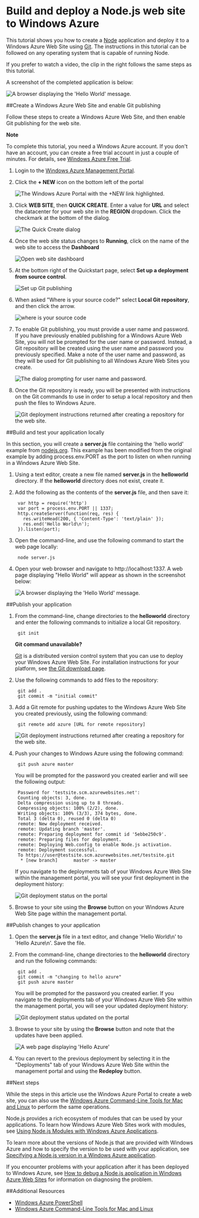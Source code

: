 <properties linkid="develop-node-create-a-website-mac" urlDisplayName="Web site" pageTitle="Create a Node.js web site on Mac - Windows Azure tutorials" title="Create a Node.js web site on Mac - Windows Azure tutorials" metaKeywords="Azure create web site Node, Azure deploy web site Node, web site Node.js, Node web site" description="Learn how to build and deploy a Node.js web site in Windows Azure. Sample code is written in Java." metaCanonical="" disqusComments="1" umbracoNaviHide="0" />




# Build and deploy a Node.js web site to Windows Azure

This tutorial shows you how to create a [Node] application and deploy it to a Windows Azure Web Site using [Git]. The instructions in this tutorial can be followed on any operating system that is capable of running Node.

If you prefer to watch a video, the clip in the right follows the same steps as this tutorial.
 
A screenshot of the completed application is below:

![A browser displaying the 'Hello World' message.][helloworld-completed]

##Create a Windows Azure Web Site and enable Git publishing

Follow these steps to create a Windows Azure Web Site, and then enable Git publishing for the web site.

<div class="dev-callout"><strong>Note</strong>
<p>To complete this tutorial, you need a Windows Azure account. If you don't have an account, you can create a free trial account  in just a couple of minutes. For details, see <a href="http://www.windowsazure.com/en-us/pricing/free-trial/?WT.mc_id=A7171371E" target="_blank">Windows Azure Free Trial</a>.</p>
</div>

1. Login to the [Windows Azure Management Portal].

2. Click the **+ NEW** icon on the bottom left of the portal

    ![The Windows Azure Portal with the +NEW link highlighted.][portal-new-website]

3. Click **WEB SITE**, then **QUICK CREATE**. Enter a value for **URL** and select the datacenter for your web site in the **REGION** dropdown. Click the checkmark at the bottom of the dialog.

    ![The Quick Create dialog][portal-quick-create]

4. Once the web site status changes to **Running**, click on the name of the web site to access the **Dashboard**

	![Open web site dashboard][go-to-dashboard]

6. At the bottom right of the Quickstart page, select **Set up a deployment from source control**.

	![Set up Git publishing][setup-git-publishing]

6. When asked "Where is your source code?" select **Local Git repository**, and then click the arrow.

	![where is your source code][where-is-code]

7. To enable Git publishing, you must provide a user name and password. If you have previously enabled publishing for a Windows Azure Web Site, you will not be prompted for the user name or password. Instead, a Git repository will be created using the user name and password you previously specified. Make a note of the user name and password, as they will be used for Git publishing to all Windows Azure Web Sites you create.

	![The dialog prompting for user name and password.][portal-git-username-password]

8. Once the Git repository is ready, you will be presented with instructions on the Git commands to use in order to setup a local repository and then push the files to Windows Azure.

	![Git deployment instructions returned after creating a repository for the web site.][git-instructions]

##Build and test your application locally

In this section, you will create a **server.js** file containing the 'hello world' example from [nodejs.org]. This example has been modified from the original example by adding process.env.PORT as the port to listen on when running in a Windows Azure Web Site.

1. Using a text editor, create a new file named **server.js** in the **helloworld** directory. If the **helloworld** directory does not exist, create it.
2. Add the following as the contents of the **server.js** file, and then save it:

        var http = require('http')
        var port = process.env.PORT || 1337;
        http.createServer(function(req, res) {
          res.writeHead(200, { 'Content-Type': 'text/plain' });
          res.end('Hello World\n');
        }).listen(port);

3. Open the command-line, and use the following command to start the web page locally:

        node server.js
    <div chunk="../Chunks/install-dev-tools.md" />

4. Open your web browser and navigate to http://localhost:1337. A web page displaying "Hello World" will appear as shown in the screenshot below:

    ![A browser displaying the 'Hello World' message.][helloworld-localhost]

##Publish your application

1. From the command-line, change directories to the **helloworld** directory and enter the following commands to initialize a local Git repository. 

		git init

	<div class="dev-callout"><strong>Git command unavailable?</strong>
	<p><a href="http://git-scm.com/" target="_blank">Git</a> is a distributed version control system that you can use to deploy your Windows Azure Web Site. For installation instructions for your platform, see <a href="http://git-scm.com/download" target="_blank">the Git download page</a>.</p>
	</div>

2. Use the following commands to add files to the repository:

		git add .
		git commit -m "initial commit"

3. Add a Git remote for pushing updates to the Windows Azure Web Site you created previously, using the following command:

		git remote add azure [URL for remote repository]

    ![Git deployment instructions returned after creating a repository for the web site.][git-instructions]
 
4. Push your changes to Windows Azure using the following command:

		git push azure master

	You will be prompted for the password you created earlier and will see the following output:

		Password for 'testsite.scm.azurewebsites.net':
		Counting objects: 3, done.
		Delta compression using up to 8 threads.
		Compressing objects: 100% (2/2), done.
		Writing objects: 100% (3/3), 374 bytes, done.
		Total 3 (delta 0), reused 0 (delta 0)
		remote: New deployment received.
		remote: Updating branch 'master'.
		remote: Preparing deployment for commit id '5ebbe250c9'.
		remote: Preparing files for deployment.
		remote: Deploying Web.config to enable Node.js activation.
		remote: Deployment successful.
		To https://user@testsite.scm.azurewebsites.net/testsite.git
		 * [new branch]      master -> master
    
	If you navigate to the deployments tab of your Windows Azure Web Site within the management portal, you will see your first deployment in the deployment history:

	![Git deployment status on the portal][git-deployments-first] 

5. Browse to your site using the **Browse** button on your Windows Azure Web Site page within the management portal.

##Publish changes to your application

1. Open the **server.js** file in a text editor, and change 'Hello World\n' to 'Hello Azure\n'. Save the file.
2. From the command-line, change directories to the **helloworld** directory and run the following commands:

		git add .
		git commit -m "changing to hello azure"
		git push azure master

	You will be prompted for the password you created earlier. If you navigate to the deployments tab of your Windows Azure Web Site within the management portal, you will see your updated deployment history:
	
	![Git deployment status updated on the portal][git-deployments-second]

3. Browse to your site by using the **Browse** button and note that the updates have been applied.

	![A web page displaying 'Hello Azure'][helloworld-completed]

4. You can revert to the previous deployment by selecting it in the "Deployments" tab of your Windows Azure Web Site within the management portal and using the **Redeploy** button.

##Next steps

While the steps in this article use the Windows Azure Portal to create a web site, you can also use the [Windows Azure Command-Line Tools for Mac and Linux] to perform the same operations.

Node.js provides a rich ecosystem of modules that can be used by your applications. To learn how Windows Azure Web Sites work with modules, see [Using Node.js Modules with Windows Azure Applications](http://www.windowsazure.com/en-us/develop/nodejs/common-tasks/working-with-node-modules/).

To learn more about the versions of Node.js that are provided with Windows Azure and how to specify the version to be used with your application, see [Specifying a Node.js version in a Windows Azure application](http://www.windowsazure.com/en-us/develop/nodejs/common-tasks/specifying-a-node-version/).

If you encounter problems with your application after it has been deployed to Windows Azure, see [How to debug a Node.js application in Windows Azure Web Sites](http://www.windowsazure.com/en-us/develop/nodejs/how-to-guides/Debug-Website/) for information on diagnosing the problem.


##Additional Resources

* [Windows Azure PowerShell]
* [Windows Azure Command-Line Tools for Mac and Linux]

[Windows Azure PowerShell]: /en-us/develop/nodejs/how-to-guides/powershell-cmdlets/
[Node]: http://nodejs.org/
[nodejs.org]: http://nodejs.org/
[Git]: http://git-scm.com/
[Windows Azure Management Portal]: http://manage.windowsazure.com
[Windows Azure Command-Line Tools for Mac and Linux]: /en-us/develop/nodejs/how-to-guides/command-line-tools/

[helloworld-completed]: ../Media/helloazure.png
[helloworld-localhost]: ../Media/helloworldlocal.png
[portal-new-website]: ../../Shared/Media/plus-new.png
[portal-quick-create]: ../../Shared/Media/create-quick-website.png
[portal-website-list]: ../Media/list-of-websites.png
[portal-git-username-password]: ../../Shared/Media/git-deployment-credentials.png
[git-instructions]: ../../Shared/Media/git-instructions.png
[git-push-azure]: ../Media/git_push_azure.png
[git-deployments-first]: ../Media/git_deployments_first.png
[git-deployments-second]: ../Media/git_deployments_second.png
[portal-website-stop-delete]: ../../Shared/Media/stop-delete-icons.png
[setup-git-publishing]: ../../Shared/Media/setup_git_publishing.png
[go-to-dashboard]: ../../Shared/Media/go_to_dashboard.png
[where-is-code]: ../../Shared/Media/where_is_code.png